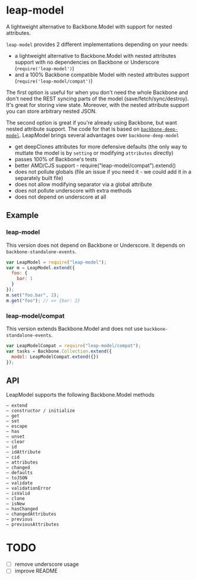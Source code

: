 # leap-model

A lightweight alternative to Backbone.Model with support for nested attributes.

`leap-model` provides 2 different implementations depending on your needs:

* a lightweight alternative to Backbone.Model with nested attributes support with no dependencies on Backbone or Underscore (`require('leap-model')`)
* and a 100% Backbone compatible Model with nested attributes support (`require('leap-model/compat')`)

The first option is useful for when you don't need the whole Backbone and don't need the REST syncing parts of the model (save/fetch/sync/destroy). It's great for storing view state. Moreover, with the nested attribute support you can store arbitrary nested JSON.

The second option is great if you're already using Backbone, but want nested attribute support. The code for that is based on [`backbone-deep-model`](https://github.com/powmedia/backbone-deep-model). LeapModel brings several advantages over `backbone-deep-model`

* get deepClones attributes for more defensive defaults (the only way to muttate the model is by `setting` or modifying `attributes` directly)
* passes 100% of Backbone's tests
* better AMD/CJS support - require("leap-model/compat").extend()
* does not pollute globals (file an issue if you need it - we could add it in a separately built file)
* does not allow modifying separator via a global attribute
* does not pollute underscore with extra methods
* does not depend on underscore at all


## Example

### leap-model

This version does not depend on Backbone or Underscore. It depends on `backbone-standalone-events`.

```js
var LeapModel = require("leap-model");
var m = LeapModel.extend({
  foo: {
    bar: 1
  }
});
m.set("foo.bar", 2);
m.get("foo"); // => {bar: 2}
```

### leap-model/compat

This version extends Backbone.Model and does not use `backbone-standalone-events`.

```js
var LeapModelCompat = require("leap-model/compat");
var tasks = Backbone.Collection.extend({
  model: LeapModelCompat.extend({})
});
```

## API

LeapModel supports the following Backbone.Model methods

```
– extend
– constructor / initialize
– get
– set
– escape
– has
– unset
– clear
– id
– idAttribute
– cid
– attributes
– changed
– defaults
– toJSON
– validate
– validationError
– isValid
– clone
– isNew
– hasChanged
– changedAttributes
– previous
– previousAttributes
```

# TODO

- [ ] remove underscore usage
- [ ] improve README